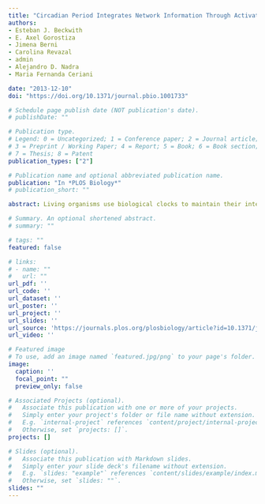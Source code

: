```yaml
---
title: "Circadian Period Integrates Network Information Through Activation of the BMP Signaling Pathway"
authors:
- Esteban J. Beckwith
- E. Axel Gorostiza
- Jimena Berni
- Carolina Revazal
- admin
- Alejandro D. Nadra
- Maria Fernanda Ceriani

date: "2013-12-10"
doi: "https://doi.org/10.1371/journal.pbio.1001733"

# Schedule page publish date (NOT publication's date).
# publishDate: ""

# Publication type.
# Legend: 0 = Uncategorized; 1 = Conference paper; 2 = Journal article;
# 3 = Preprint / Working Paper; 4 = Report; 5 = Book; 6 = Book section;
# 7 = Thesis; 8 = Patent
publication_types: ["2"]

# Publication name and optional abbreviated publication name.
publication: "In *PLOS Biology*"
# publication_short: ""

abstract: Living organisms use biological clocks to maintain their internal temporal order and anticipate daily environmental changes. In Drosophila, circadian regulation of locomotor behavior is controlled by ∼150 neurons; among them, neurons expressing the PIGMENT DISPERSING FACTOR (PDF) set the period of locomotor behavior under free-running conditions. To date, it remains unclear how individual circadian clusters integrate their activity to assemble a distinctive behavioral output. Here we show that the BONE MORPHOGENETIC PROTEIN (BMP) signaling pathway plays a crucial role in setting the circadian period in PDF neurons in the adult brain. Acute deregulation of BMP signaling causes period lengthening through regulation of dClock transcription, providing evidence for a novel function of this pathway in the adult brain. We propose that coherence in the circadian network arises from integration in PDF neurons of both the pace of the cell-autonomous molecular clock and information derived from circadian-relevant neurons through release of BMP ligands.

# Summary. An optional shortened abstract.
# summary: ""

# tags: ""
featured: false

# links:
# - name: ""
#   url: ""
url_pdf: ''
url_code: ''
url_dataset: ''
url_poster: ''
url_project: ''
url_slides: ''
url_source: 'https://journals.plos.org/plosbiology/article?id=10.1371/journal.pbio.1001733#'
url_video: ''

# Featured image
# To use, add an image named `featured.jpg/png` to your page's folder. 
image:
  caption: ''
  focal_point: ""
  preview_only: false

# Associated Projects (optional).
#   Associate this publication with one or more of your projects.
#   Simply enter your project's folder or file name without extension.
#   E.g. `internal-project` references `content/project/internal-project/index.md`.
#   Otherwise, set `projects: []`.
projects: []

# Slides (optional).
#   Associate this publication with Markdown slides.
#   Simply enter your slide deck's filename without extension.
#   E.g. `slides: "example"` references `content/slides/example/index.md`.
#   Otherwise, set `slides: ""`.
slides: ""
---
```

